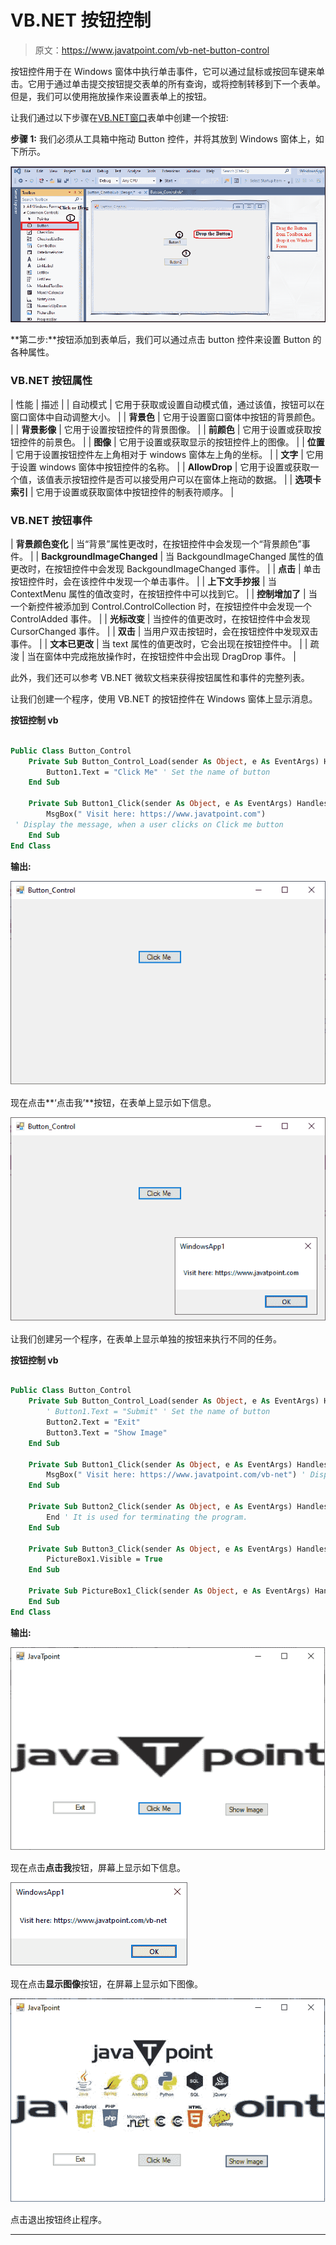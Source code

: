 # VB.NET 按钮控制

> 原文：<https://www.javatpoint.com/vb-net-button-control>

按钮控件用于在 Windows 窗体中执行单击事件，它可以通过鼠标或按回车键来单击。它用于通过单击提交按钮提交表单的所有查询，或将控制转移到下一个表单。但是，我们可以使用拖放操作来设置表单上的按钮。

让我们通过以下步骤在[VB.NET](https://www.javatpoint.com/vb-net)[窗口](https://www.javatpoint.com/windows)表单中创建一个按钮:

**步骤 1:** 我们必须从工具箱中拖动 Button 控件，并将其放到 Windows 窗体上，如下所示。

![VB.NET Button Control](img/03c1a3f12173962fb3ba07d360e1e52d.png)

**第二步:**按钮添加到表单后，我们可以通过点击 button 控件来设置 Button 的各种属性。

### VB.NET 按钮属性

| 性能 | 描述 |
| 自动模式 | 它用于获取或设置自动模式值，通过该值，按钮可以在窗口窗体中自动调整大小。 |
| **背景色** | 它用于设置窗口窗体中按钮的背景颜色。 |
| **背景影像** | 它用于设置按钮控件的背景图像。 |
| **前颜色** | 它用于设置或获取按钮控件的前景色。 |
| **图像** | 它用于设置或获取显示的按钮控件上的图像。 |
| **位置** | 它用于设置按钮控件左上角相对于 windows 窗体左上角的坐标。 |
| **文字** | 它用于设置 windows 窗体中按钮控件的名称。 |
| **AllowDrop** | 它用于设置或获取一个值，该值表示按钮控件是否可以接受用户可以在窗体上拖动的数据。 |
| **选项卡索引** | 它用于设置或获取窗体中按钮控件的制表符顺序。 |

### VB.NET 按钮事件

| **背景颜色变化** | 当“背景”属性更改时，在按钮控件中会发现一个“背景颜色”事件。 |
| **BackgroundImageChanged** | 当 BackgoundImageChanged 属性的值更改时，在按钮控件中会发现 BackgoundImageChanged 事件。 |
| **点击** | 单击按钮控件时，会在该控件中发现一个单击事件。 |
| **上下文手抄报** | 当 ContextMenu 属性的值改变时，在按钮控件中可以找到它。 |
| **控制增加了** | 当一个新控件被添加到 Control.ControlCollection 时，在按钮控件中会发现一个 ControlAdded 事件。 |
| **光标改变** | 当控件的值更改时，在按钮控件中会发现 CursorChanged 事件。 |
| **双击** | 当用户双击按钮时，会在按钮控件中发现双击事件。 |
| **文本已更改** | 当 text 属性的值更改时，它会出现在按钮控件中。 |
| 疏浚 | 当在窗体中完成拖放操作时，在按钮控件中会出现 DragDrop 事件。 |

此外，我们还可以参考 VB.NET 微软文档来获得按钮属性和事件的完整列表。

让我们创建一个程序，使用 VB.NET 的按钮控件在 Windows 窗体上显示消息。

**按钮控制 vb**

```vb

Public Class Button_Control
    Private Sub Button_Control_Load(sender As Object, e As EventArgs) Handles MyBase.Load
        Button1.Text = "Click Me" ' Set the name of button
    End Sub

    Private Sub Button1_Click(sender As Object, e As EventArgs) Handles Button1.Click
        MsgBox(" Visit here: https://www.javatpoint.com") 
 ' Display the message, when a user clicks on Click me button
    End Sub
End Class

```

**输出:**

![VB.NET Button Control](img/74c61e5bd43bcbe0e7510eaab6dd6300.png)

现在点击**‘点击我’**按钮，在表单上显示如下信息。

![VB.NET Button Control](img/97d75e03fda54dcf0011df83b6de1564.png)

让我们创建另一个程序，在表单上显示单独的按钮来执行不同的任务。

**按钮控制 vb**

```vb

Public Class Button_Control
    Private Sub Button_Control_Load(sender As Object, e As EventArgs) Handles MyBase.Load
        ' Button1.Text = "Submit" ' Set the name of button
        Button2.Text = "Exit"
        Button3.Text = "Show Image"
    End Sub

    Private Sub Button1_Click(sender As Object, e As EventArgs) Handles Button1.Click
        MsgBox(" Visit here: https://www.javatpoint.com/vb-net") ' Display the message, when a user click on Click me button
    End Sub

    Private Sub Button2_Click(sender As Object, e As EventArgs) Handles Button2.Click
        End ' It is used for terminating the program.
    End Sub

    Private Sub Button3_Click(sender As Object, e As EventArgs) Handles Button3.Click
        PictureBox1.Visible = True
    End Sub

    Private Sub PictureBox1_Click(sender As Object, e As EventArgs) Handles PictureBox1.Click
    End Sub
End Class

```

**输出:**

![VB.NET Button Control](img/eaf07f4dc65f0b8f7a29555a042e78aa.png)

现在点击**点击我**按钮，屏幕上显示如下信息。

![VB.NET Button Control](img/957e5aa15942c666903a9e2bbe4cf996.png)

现在点击**显示图像**按钮，在屏幕上显示如下图像。

![VB.NET Button Control](img/e0e214ed7c11a772d1812ca21272cdab.png)

点击退出按钮终止程序。

* * *